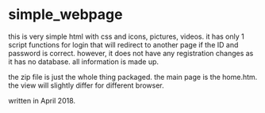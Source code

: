 # simple_webpage

this is very simple html with css and icons, pictures, videos. it has only 1 script functions for login that will redirect to another page if the ID and password is correct. however, it does not have any registration changes as it has no database. all information is made up.

the zip file is just the whole thing packaged. the main page is the home.htm. the view will slightly differ for different browser.

written in April 2018.
